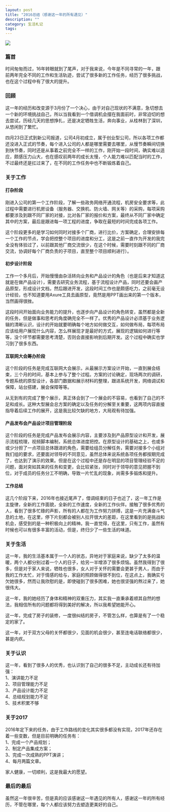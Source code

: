 ```yaml
---
layout: post
title: "2016总结（感谢这一年的所有遇见）"
description: ""
category: 生活札记
tags: 
---
```


![](http://www.mojiaqin.cn/images/2016/1231/2016zhongjie.png) 

###  篇首
时间匆匆而过，16年转眼就到了尾声，对于我来说，今年是不同寻常的一年，跟前两年完全不同的工作和生活轨迹，尝试了很多新的工作任务，经历了很多挑战，也在这个过程中有了很大的提升。  

###  回顾  

这一年的经历和改变源于3月份了一个决心，由于对自己现状的不满意，急切想去一个新的环境挑战自己，所以当我看到一个借调机会摆在我面前时，非常迫切的想去尝试，历经几天的思想挣扎，还是决定牺牲生活，奔向事业，从桂林到了深圳，从悠闲到了繁忙。 
 
四月23日正式到新公司报道，公司4月初成立，属于创业型公司，所以各项工作都还没进入正式的节奏，每个进入公司的人都是哪里需要去哪里，从慢节奏瞬间切换到快节奏，同时还是从事着之前完全不一样的工作，刚开始一段时间，确实难以适应，颇感压力山大，也在感叹前两年的成长太慢，个人能力难以匹配当时的工作，不过最终还是扛过来了，在不同的工作任务中也不断锻炼着自己。  

###   关于工作

####  打杂阶段  

刚进入公司的第一个工作阶段，了解一些政务网络开通流程，机房安全要求等，此过程中需要进行机房设备（服务器、交换机、防火墙、网关等）的采购，每项采购都要涉及到跟不同厂家的对接，比对各厂家的报价和方案，最终从不同厂家中确定其中的方案，最后是跟进每一项工程的进度，争取在最短的时间完成各项工作。
  
这个阶段更多的是学习如何同时对接多个厂商，进行比价，方案确定，合理安排每一个工作的节点，学会把控整个项目的进度和分工，这是之前一直作为开发的我完全没有体验过了，以前跟其他厂商交流很少，在这个时候，需要时刻跟不同的厂商交流，协调好每个厂商负责的子项目，直至整个项目顺利进行）。  

####   初步设计阶段  

工作一个多月后，开始慢慢由杂活转向业务和产品设计的角色（也是后来才知道这就是在做产品设计），需要去研究业务流程，基于流程设计产品，同时还要会画产品原型，形成设计文档，然后跟进开发，这段时间工作也是颇感吃力，之前毫无设计经验，也不知道要用Axure工具去画原型，竟然是用PPT画出来的第一个版本，当然画得很挫。 
 
这段时间开始面向业务能力的提升，也逐步向产品设计的角色转变，虽然都是全新的任务，但是做事和思考的角度确完全不一样了。优秀的产品设计必须基于业务逻辑的清晰认识，设计的开始就要明确每个地方如何做交互，如何做布局，每项布局应该给用户展现什么内容，怎么样展现才是最好的方式，展现的逻辑如何进行等等，没个环节都需要思考清楚，否则会直接影响到后期开发。这个过程中确实也学习到了很多东西。  

####   互联网大会筹办阶段  

这个阶段的任务是完成互联网大会展示，从最展示方案设计开始，一直到展会结束，三个月的时间，基本上参与了整个过程。方案的讨论确定，现场两次的调研，专题系统的原型设计，各部门数据和展示材料的整理，跟进系统开发，网络调试和保障，站台搭建，展会保障等等。  
  
从无到有的完成了整个展示，真正体会到了一个展会的不容易，也看到了自己的不足和成长。这种大型展会总方案的确定以及任务的分解至关重要，这两项内容直接指导着后续工作的展开，这是我比较欠缺的地方，大局观有待加强。  

####   产品发布会产品设计项目管理阶段  

这个阶段的任务是完成产品发布会展示内容，主要涉及到产品原型设计和开发，展示流程梳理，视频脚本编制，系统总体进度把控。在原型设计的基础之上，也或多或少分担了一点项目总体跟进的角色，需要给组员分解任务，需要对接多个小组对我们组的要求，还要面对领导的不同意见，虽然总体来说系统各项任务都按期完成了，也达到了演示的效果。但是在这个过程中还是存在明显的项目管理经验不足的问题，面对突如其来的任务和变更，会比较紧张，同时对于领导的意见把握不到位，对于成员的任务分工不明确，导致一片忙乱的现象，尚需多多锻炼和提升。 

####   工作总结
这几个阶段下来，2016年也接近尾声了，借调结束的日子也近了，这一年工作是主旋律，全新的工作面貌，全新的工作速度，全新的工作伙伴。接触了很多优秀的人，看到了很多忙碌的声影，所有的人都在为工作努力拼搏，这是一片充满奋斗气息的土地，在这里，停下片刻都会被别人拉开很大的差距，在这里看到的是挑战和机会，感受到的是一种积极向上的精神。我一直觉得，在这里，只有工作，虽然有时候也可以有很多丰富的活动，但是，终归少了一些生活的味道。

###   关于生活

这一年，我的生活基本属于一个人的状态，异地对于家庭来说，缺少了太多的温暖，两个人都分别过着一个人的日子，给另一半增添了很多烦恼。虽然我得到了很多，但是对于家人来说，牺牲也很多，女人对于关怀的需要会更甚于男人，而由于我的工作太忙，对于情感的给与，家庭的照顾做得很不到位，在这点上，我确实亏欠她很多，然而让我欣慰的是，即使碰到了很多困难，她也很坚强的熬过来了，她很伟大。  

这一年，我的她经历了身体和精神的双重压力，其实我一直秉承着顺其自然的想法，我相信所有的问题都将得到美好的解决，所以我希望她能开心。  

这一年，完成了房子的装修，一度很纠结的房子，不管怎么样，也算是有了一个稳定的家了。  
  
这一年，对于双方父母的关怀都很少，见面的机会很少，甚至连电话联络都很少，甚是内疚。

###    关于认识

这一年，看到了很多人的优秀，也认识到了自己的很多不足，主动成长还有待加强：  
1、演讲能力不足  
2、项目管理能力不足  
3、产品设计能力不足  
4、总结规划能力不足  
5、技术积累不够  

###   关于2017
2016年定下来的任务，由于工作路线的变化其实很多都没有实现，2017年还存在着一些变数，但是目前明确的任务有：  
1、完成一个产品规划；  
2、制定产品集成方案；  
3、完成一次成熟的PPT演讲；  
4、每月两篇文章。  

家人健康，一切顺利，这是我最大的愿望。

###    最后的最后  
虽然这一年很辛苦，但是真的应该感谢这一年遇见的所有人，感谢这一年的所有经历，不管在哪里，每个人都应该努力去塑造更美好的自己。
